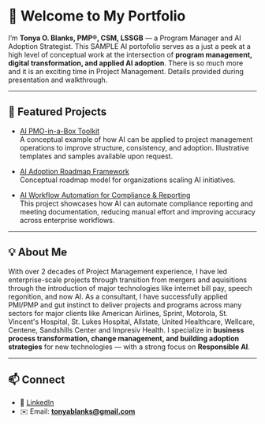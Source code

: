 # 👋 Welcome to My Portfolio

I’m **Tonya O. Blanks, PMP®, CSM, LSSGB** — a Program Manager and AI Adoption Strategist. This SAMPLE AI portofolio serves as a just a peek at a high level of conceptual work at the intersection of **program management, digital transformation, and applied AI adoption**. There is so much more and it is an exciting time in Project Management. Details provided during presentation and walkthrough.

---

## 📂 Featured Projects

- [AI PMO-in-a-Box Toolkit](https://github.com/tonyablanks/ai-pmo-toolkit)  
 A conceptual example of how AI can be applied to project management operations to improve structure, consistency, and adoption. Illustrative templates and samples available upon request.

- [AI Adoption Roadmap Framework](https://github.com/tonyablanks/AI-Adoption-Roadmap-Framework)  
  Conceptual roadmap model for organizations scaling AI initiatives.

- [AI Workflow Automation for Compliance & Reporting](https://github.com/tonyablanks/AI-Workflow-Automation-for-Compliance-Reporting)  
  This project showcases how AI can automate compliance reporting and meeting documentation, reducing manual effort and improving accuracy across enterprise workflows.

---

## 💡 About Me
With over 2 decades of Project Management experience, I have led enterprise-scale projects through transition from mergers and aquisitions through the introduction of major technologies like internet bill pay, speech regonition, and now AI. As a consultant, I have successfully applied PMI/PMP and gut instinct to deliver projects and programs across many sectors for major clients like American Airlines, Sprint, Motorola, St. Vincent's Hospital, St. Lukes Hospital, Allstate, United Healthcare, Wellcare, Centene, Sandshills Center and Impresiv Health. I specialize in **business process transformation, change management, and building adoption strategies** for new technologies — with a strong focus on **Responsible AI**.

---

## 📫 Connect
- 💼 [LinkedIn](https://linkedin.com/in/tonyablankspmp)  
- ✉️ Email: **tonyablanks@gmail.com**

